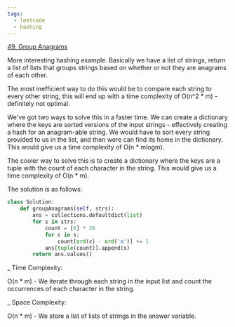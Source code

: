 ```yaml
---
tags:
  - leetcode
  - hashing
---
```


<a href="https://leetcode.com/problems/group-anagrams/">49. Group Anagrams</a>

More interesting hashing example. Basically we have a list of strings, return a
list of lists that groups strings based on whether or not they are anagrams of
each other.

The most inefficient way to do this would be to compare each string to every
other string, this will end up with a time complexity of O(n^2 \* m) -
definitely not optimal.

We've got two ways to solve this in a faster time. We can create a dictionary
where the keys are sorted versions of the input strings - effectively creating a
hash for an anagram-able string. We would have to sort every string provided to
us in the list, and then were can find its home in the dictionary. This would
give us a time complexity of O(n \* mlogm).

The cooler way to solve this is to create a dictionary where the keys are a
tuple with the count of each character in the string. This would give us a time
complexity of O(n \* m).

The solution is as follows:

```python
class Solution:
    def groupAnagrams(self, strs):
        ans = collections.defaultdict(list)
        for s in strs:
            count = [0] * 26
            for c in s:
                count[ord(c) - ord('a')] += 1
            ans[tuple(count)].append(s)
        return ans.values()
```

\_ Time Complexity:

O(n \* m) - We iterate through each string in the input list and count the
occurrences of each character in the string.

\_ Space Complexity:

O(n \* m) - We store a list of lists of strings in the answer variable.

